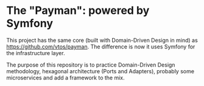 # The "Payman": powered by Symfony

This project has the same core (built with Domain-Driven Design in mind) as https://github.com/vtos/payman. The difference is now it uses Symfony for the infrastructure layer.

The purpose of this repository is to practice Domain-Driven Design methodology, hexagonal architecture (Ports and Adapters), probably some microservices and add a framework to the mix.  